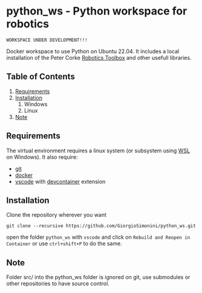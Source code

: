 # python_ws - Python workspace for robotics

<!-- ![intro image](./media/intro_image) -->
`WORKSPACE UNDER DEVELOPMENT!!!`

Docker workspace to use Python on Ubuntu 22.04. It includes a local installation of the Peter Corke [Robotics Toolbox](https://github.com/petercorke/robotics-toolbox-python) and other usefull libraries.

## Table of Contents
1. [Requirements](#Requirements)
1. [Installation](#Installation)
   1. Windows
   1. Linux
1. [Note](#Note)

## Requirements
The virtual environment requires a linux system (or subsystem using [WSL](https://ubuntu.com/wsl) on Windows). It also require:
* [git](https://git-scm.com/)
* [docker](https://www.docker.com/)
* [vscode](https://code.visualstudio.com/) with [devcontainer](https://marketplace.visualstudio.com/items?itemName=ms-vscode-remote.remote-containers) extension

## Installation
Clone the repository wherever you want

	git clone --recursive https://github.com/GiorgioSimonini/python_ws.git

open the folder `python_ws` with `vscode` and click on `Rebuild and Reopen in Container` or use `ctrl+shift+P` to do the same.

## Note
Folder src/ into the python_ws folder is ignored on git, use submodules or other repositories to have source control.
